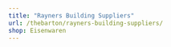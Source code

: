 ```yaml
---
title: "Rayners Building Suppliers"
url: /thebarton/rayners-building-suppliers/
shop: Eisenwaren
---
```

